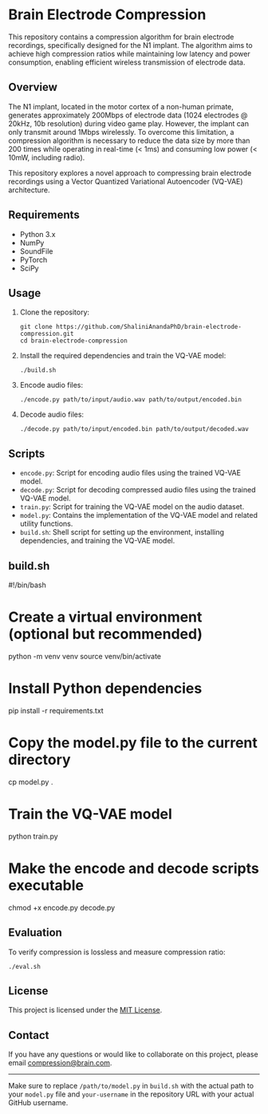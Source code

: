 # Brain Electrode Compression

This repository contains a compression algorithm for brain electrode recordings, specifically designed for the N1 implant. The algorithm aims to achieve high compression ratios while maintaining low latency and power consumption, enabling efficient wireless transmission of electrode data.

## Overview

The N1 implant, located in the motor cortex of a non-human primate, generates approximately 200Mbps of electrode data (1024 electrodes @ 20kHz, 10b resolution) during video game play. However, the implant can only transmit around 1Mbps wirelessly. To overcome this limitation, a compression algorithm is necessary to reduce the data size by more than 200 times while operating in real-time (< 1ms) and consuming low power (< 10mW, including radio).

This repository explores a novel approach to compressing brain electrode recordings using a Vector Quantized Variational Autoencoder (VQ-VAE) architecture.

## Requirements

- Python 3.x
- NumPy
- SoundFile
- PyTorch
- SciPy

## Usage

1. Clone the repository:
   ```
   git clone https://github.com/ShaliniAnandaPhD/brain-electrode-compression.git
   cd brain-electrode-compression
   ```

2. Install the required dependencies and train the VQ-VAE model:
   ```
   ./build.sh
   ```

3. Encode audio files:
   ```
   ./encode.py path/to/input/audio.wav path/to/output/encoded.bin
   ```

4. Decode audio files:
   ```
   ./decode.py path/to/input/encoded.bin path/to/output/decoded.wav
   ```

## Scripts

- `encode.py`: Script for encoding audio files using the trained VQ-VAE model.
- `decode.py`: Script for decoding compressed audio files using the trained VQ-VAE model.
- `train.py`: Script for training the VQ-VAE model on the audio dataset.
- `model.py`: Contains the implementation of the VQ-VAE model and related utility functions.
- `build.sh`: Shell script for setting up the environment, installing dependencies, and training the VQ-VAE model.

## build.sh

#!/bin/bash

# Create a virtual environment (optional but recommended)
python -m venv venv
source venv/bin/activate

# Install Python dependencies
pip install -r requirements.txt

# Copy the model.py file to the current directory
cp model.py .

# Train the VQ-VAE model
python train.py

# Make the encode and decode scripts executable
chmod +x encode.py decode.py


## Evaluation

To verify compression is lossless and measure compression ratio:
```
./eval.sh
```

## License

This project is licensed under the [MIT License](LICENSE).

## Contact

If you have any questions or would like to collaborate on this project, please email compression@brain.com.

---

Make sure to replace `/path/to/model.py` in `build.sh` with the actual path to your `model.py` file and `your-username` in the repository URL with your actual GitHub username.
